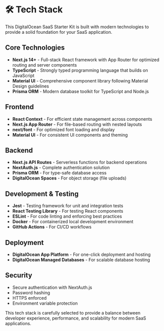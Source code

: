 # 🛠️ Tech Stack

This DigitalOcean SaaS Starter Kit is built with modern technologies to provide a solid foundation for your SaaS application.

## Core Technologies

- **Next.js 14+** - Full-stack React framework with App Router for optimized routing and server components
- **TypeScript** - Strongly typed programming language that builds on JavaScript
- **Material UI** - Comprehensive component library following Material Design guidelines
- **Prisma ORM** - Modern database toolkit for TypeScript and Node.js

## Frontend

- **React Context** - For efficient state management across components
- **Next.js App Router** - For file-based routing with nested layouts
- **next/font** - For optimized font loading and display
- **Material UI** - For consistent UI components and theming

## Backend

- **Next.js API Routes** - Serverless functions for backend operations
- **NextAuth.js** - Complete authentication solution
- **Prisma ORM** - For type-safe database access
- **DigitalOcean Spaces** - For object storage (file uploads)

## Development & Testing

- **Jest** - Testing framework for unit and integration tests
- **React Testing Library** - For testing React components
- **ESLint** - For code linting and enforcing best practices
- **Docker** - For containerized local development environment
- **GitHub Actions** - For CI/CD workflows

## Deployment

- **DigitalOcean App Platform** - For one-click deployment and hosting
- **DigitalOcean Managed Databases** - For scalable database hosting

## Security

- Secure authentication with NextAuth.js
- Password hashing
- HTTPS enforced
- Environment variable protection

This tech stack is carefully selected to provide a balance between developer experience, performance, and scalability for modern SaaS applications.
